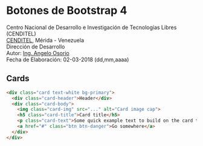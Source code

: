 # Botones de Bootstrap 4
Centro Nacional de Desarrollo e Investigación de Tecnologías Libres (CENDITEL) <br>
[CENDITEL](https://www.cenditel.gob.ve/), Mérida - Venezuela<br>
Dirección de Desarrollo<br>
Autor: [Ing. Angelo Osorio](https://twitter.com/Engel_PAIN)<br>
Fecha de Elaboración: 02-03-2018 (dd,mm,aaaa)

## Cards
```html
<div class="card text-white bg-primary">
  <div class="card-header">Header</div>
  <div class="card-body">
    <img class="card-img" src="..." alt="Card image cap">
    <h5 class="card-title">Card title</h5>
    <p class="card-text">Some quick example text to build on the card title and make up the bulk of the card's content.</p>
    <a href="#" class="btn btn-danger">Go somewhere</a>
  </div>
</div>
```
